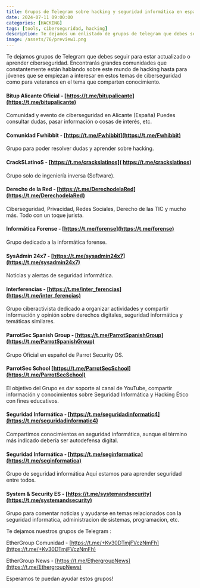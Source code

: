 ```yaml
---
title: Grupos de Telegram sobre hacking y seguridad informática en español
date: 2024-07-11 09:00:00 
categories: [HACKING]
tags: [tools, ciberseguridad, hacking]
description: Te dejamos un enlistado de grupos de telegram que debes seguir para estar actualizado o aprender ciberseguridad
image: /assets/76/preview1.png
---
```


Te dejamos grupos de Telegram que debes seguir para estar actualizado o aprender ciberseguridad. Encontrarás grandes comunidades que constantemente están hablando sobre este mundo de hacking hasta para jóvenes que se empiezan a interesar en estos temas de ciberseguridad como para veteranos en el tema que comparten conocimiento.

#### Bitup Alicante Oficial - [https://t.me/bitupalicante](https://t.me/bitupalicante)

Comunidad y evento de ciberseguridad en Alicante (España) Puedes consultar dudas, pasar información o cosas de interés, etc. 

#### Comunidad Fwhibbit - [https://t.me/Fwhibbit](https://t.me/Fwhibbit) 

Grupo para poder resolver dudas y aprender sobre hacking.

#### CrackSLatinoS - [https://t.me/crackslatinos]( https://t.me/crackslatinos) 

Grupo solo de ingeniería inversa (Software).

#### Derecho de la Red - [https://t.me/DerechodelaRed](https://t.me/DerechodelaRed) 

Ciberseguridad, Privacidad, Redes Sociales, Derecho de las TIC y mucho más. Todo con un toque jurista.

#### Informática Forense - [https://t.me/forense](https://t.me/forense) 

Grupo dedicado a la informática forense.

#### SysAdmin 24x7 - [https://t.me/sysadmin24x7](https://t.me/sysadmin24x7) 

Noticias y alertas de seguridad informática.

#### Interferencias - [https://t.me/inter_ferencias](https://t.me/inter_ferencias) 

Grupo ciberactivista dedicado a organizar actividades y compartir información y opinión sobre derechos digitales, seguridad informática y temáticas similares.

#### ParrotSec Spanish Group - [https://t.me/ParrotSpanishGroup](https://t.me/ParrotSpanishGroup) 

Grupo Oficial en español de Parrot Security OS.

#### ParrotSec School [https://t.me/ParrotSecSchool](https://t.me/ParrotSecSchool) 

El objetivo del Grupo es dar soporte al canal de YouTube, compartir información y conocimientos sobre Seguridad Informática y Hacking Ético con fines educativos.

#### Seguridad Informática - [https://t.me/seguridadinformatic4](https://t.me/seguridadinformatic4) 

Compartimos conocimientos en seguridad informática, aunque el término más indicado debería ser autodefensa digital.

#### Seguridad Informática - [https://t.me/seginformatica](https://t.me/seginformatica)

Grupo de seguridad informática Aquí estamos para aprender seguridad entre todos. 

#### System & Security ES - [https://t.me/systemandsecurity](https://t.me/systemandsecurity)

Grupo para comentar noticias y ayudarse en temas relacionados con la seguridad informatica, administracion de sistemas, programacion, etc.

Te dejamos nuestros grupos de Telegram :

EtherGroup Comunidad - [https://t.me/+Kv30DTmjFVczNmFh](https://t.me/+Kv30DTmjFVczNmFh)

EtherGroup News -  [https://t.me/EthergroupNews](https://t.me/EthergroupNews)


Esperamos te puedan ayudar estos grupos!
